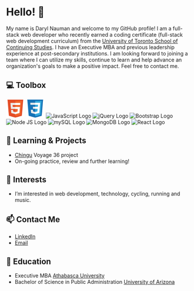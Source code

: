 # Hello! 👋

My name is Daryl Nauman and welcome to my GitHub profile! I am a full-stack web developer who recently earned a coding certificate (full-stack web development curriculum) from the [University of Toronto School of Continuing Studies](https://bootcamp.learn.utoronto.ca/). I have an Executive MBA and previous leadership experience at post-secondary institutions. I am looking forward to joining a team where I can utilize my skills, continue to learn and help advance an organization's goals to make a positive impact. Feel free to contact me.

## 💻 Toolbox
<img src="https://raw.githubusercontent.com/devicons/devicon/7a4ca8aa871d6dca81691e018d31eed89cb70a76/icons/html5/html5-original.svg" alt="HTML5 Logo" width="50" height="50"/>   <img src="https://raw.githubusercontent.com/devicons/devicon/7a4ca8aa871d6dca81691e018d31eed89cb70a76/icons/css3/css3-original.svg" alt="CSS3 Logo" width="50" height="50"/>   <img src="https://cdn.worldvectorlogo.com/logos/logo-javascript.svg" alt="JavaScript Logo" width="50" height="50"/> <img src="https://cdn.worldvectorlogo.com/logos/jquery-2.svg" alt="jQuery Logo" width="50" height="50"/> <img src="https://cdn.worldvectorlogo.com/logos/bootstrap-4.svg" alt="Bootstrap Logo" width="50" height="50"/> <img src="https://cdn.worldvectorlogo.com/logos/nodejs-icon.svg" alt="Node JS Logo" width="50" height="50"/> <img src="https://cdn.worldvectorlogo.com/logos/mysql-6.svg" alt="mySQL Logo" width="50" height="50"> <img src="https://cdn.worldvectorlogo.com/logos/mongodb-icon-1.svg" alt="MongoDB Logo" width="50" height="50"> <img src="https://cdn.worldvectorlogo.com/logos/react-2.svg" alt="React Logo" width="50" height="50"> 

## 🌱 Learning & Projects
- [Chingu](https://www.chingu.io/) Voyage 36 project
- On-going practice, review and further learning!

## 👀 Interests 
-  I’m interested in web development, technology, cycling, running and music.

## 📫 Contact Me 
 - [LinkedIn](https://www.linkedin.com/in/darylnauman/)
 - [Email](mailto:darylnauman@gmail.com)

## 📖 Education
- Executive MBA [Athabasca University](https://www.athabascau.ca/)
- Bachelor of Science in Public Administration [University of Arizona](http://www.arizona.edu)

<!---
darylnauman/darylnauman is a ✨ special ✨ repository because its `README.md` (this file) appears on your GitHub profile.
You can click the Preview link to take a look at your changes.

- 💞️ I’m looking to collaborate on ...

- 

--->
